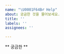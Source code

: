 ```yaml
---
name: "\U0001F64B‍♂️ Help"
about: 궁금한 것을 물어보세요.
title: ''
labels: ''
assignees: ''

---
```


** 궁금한  **

